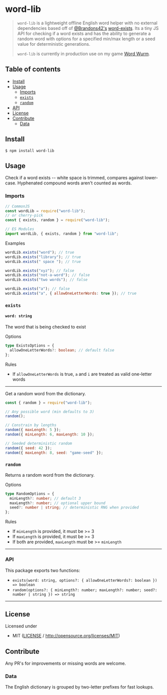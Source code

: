 # word-lib <!-- omit in toc -->

> `word-lib` is a lightweight offline English word helper with no external dependencies based off of [@Brandons42's](https://github.com/Brandons42) [word-exists](https://github.com/Brandons42/word-exists).
> Its a tiny JS API for checking if a word exists and has the ability to generate a random word with options for a specified min/max length or a seed value for deterministic generations.
>
> `word-lib` is currently in production use on my game [Word Wurm](https://www.wordwurm.com/).

## Table of contents <!-- omit in toc -->

- [Install](#install)
- [Usage](#usage)
  - [Imports](#imports)
  - [`exists`](#exists)
  - [`random`](#random)
- [API](#api)
- [License](#license)
- [Contribute](#contribute)
  - [Data](#data)

## Install

```console
$ npm install word-lib
```

## Usage

Check if a word exists -- white space is trimmed, compares against lower-case. Hyphenated compound words aren't counted as words.

### Imports

```js
// CommonJS
const wordLib = require("word-lib");
// or cherry-pick
const { exists, random } = require("word-lib");
```

```js
// ES Modules
import wordLib, { exists, random } from "word-lib";
```

Examples

```js
wordLib.exists("word"); // true
wordLib.exists("library"); // true
wordLib.exists(" space "); // true

wordLib.exists("xyz"); // false
wordLib.exists("not-a-word"); // false
wordLib.exists("two words"); // false

wordLib.exists("a"); // false
wordLib.exists("a", { allowOneLetterWords: true }); // true
```

### `exists`

#### `word: string`

The word that is being checked to exist

Options

```ts
type ExistsOptions = {
  allowOneLetterWords?: boolean; // default false
};
```

Rules

- If `allowOneLetterWords` is true, `a` and `i` are treated as valid one-letter words

---

Get a random word from the dictionary.

```js
const { random } = require("word-lib");

// Any possible word (min defaults to 3)
random();

// Constrain by lengths
random({ maxLength: 5 });
random({ minLength: 6, maxLength: 10 });

// Seeded deterministic random
random({ seed: 42 });
random({ maxLength: 8, seed: "game-seed" });
```

### `random`

Returns a random word from the dictionary.

Options

```ts
type RandomOptions = {
  minLength?: number; // default 3
  maxLength?: number; // optional upper bound
  seed?: number | string; // deterministic RNG when provided
};
```

Rules

- If `minLength` is provided, it must be >= 3
- If `maxLength` is provided, it must be >= 3
- If both are provided, `maxLength` must be >= `minLength`

---

### API

This package exports two functions:

- `exists(word: string, options?: { allowOneLetterWords?: boolean }) => boolean`
- `random(options?: { minLength?: number; maxLength?: number; seed?: number | string }) => string`

---

## License

Licensed under

- MIT ([LICENSE](LICENSE) / <http://opensource.org/licenses/MIT>)

## Contribute

Any PR's for improvements or missing words are welcome.

### Data

The English dictionary is grouped by two-letter prefixes for fast lookups.
